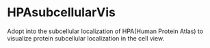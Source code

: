 # HPAsubcellularVis
Adopt into the subcellular localization of HPA(Human Protein Atlas) to visualize protein subcellular localization in the cell view.
